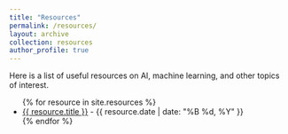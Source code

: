 ```yaml
---
title: "Resources"
permalink: /resources/
layout: archive
collection: resources
author_profile: true
---
```


Here is a list of useful resources on AI, machine learning, and other topics of interest.

<ul>
  {% for resource in site.resources %}
    <li>
      <a href="{{ resource.url }}">{{ resource.title }}</a> - {{ resource.date | date: "%B %d, %Y" }}
    </li>
  {% endfor %}
</ul>
